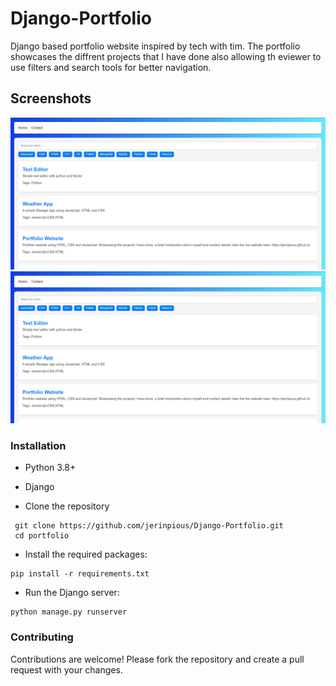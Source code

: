 # Django-Portfolio
Django based portfolio website inspired by tech with tim. The portfolio showcases the diffrent projects that I have done also allowing th eviewer to use filters and search tools for better navigation.

## Screenshots
<img src="images/image1.png" alt="Home Page" width="800"/>
<img src="images/image1.png" alt="Home Page" width="800"/>

### Installation
- Python 3.8+
- Django

- Clone the repository
~~~
 git clone https://github.com/jerinpious/Django-Portfolio.git
 cd portfolio
~~~
- Install the required packages:
~~~
pip install -r requirements.txt
~~~
- Run the Django server:
 ~~~
 python manage.py runserver
 ~~~

### Contributing
Contributions are welcome! Please fork the repository and create a pull request with your changes.
